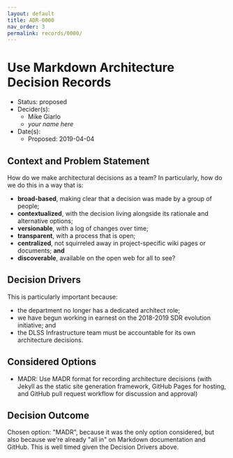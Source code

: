 ```yaml
---
layout: default
title: ADR-0000
nav_order: 3
permalink: records/0000/
---
```


# Use Markdown Architecture Decision Records

* Status: proposed
* Decider(s):
  * Mike Giarlo
  * *your name here*
* Date(s):
  * Proposed: 2019-04-04

## Context and Problem Statement

How do we make architectural decisions as a team? In particularly, how do we do this in a way that is:

* **broad-based**, making clear that a decision was made by a group of people;
* **contextualized**, with the decision living alongside its rationale and alternative options;
* **versionable**, with a log of changes over time;
* **transparent**, with a process that is open;
* **centralized**, not squirreled away in project-specific wiki pages or documents; **and**
* **discoverable**, available on the open web for all to see?

## Decision Drivers <!-- optional -->

This is particularly important because:

* the department no longer has a dedicated architect role;
* we have begun working in earnest on the 2018-2019 SDR evolution initiative; and
* the DLSS Infrastructure team must be accountable for its own architecture decisions.

## Considered Options

* MADR: Use MADR format for recording architecture decisions (with Jekyll as the static site generation framework, GitHub Pages for hosting, and GitHub pull request workflow for discussion and approval)

## Decision Outcome

Chosen option: "MADR", because it was the only option considered, but also because we're already "all in" on Markdown documentation and GitHub. This is well timed given the Decision Drivers above.
